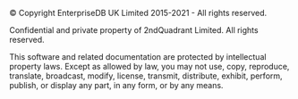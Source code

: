 © Copyright EnterpriseDB UK Limited 2015-2021 - All rights reserved.

Confidential and private property of 2ndQuadrant Limited. All rights
reserved.

This software and related documentation are protected by intellectual
property laws. Except as allowed by law, you may not use, copy,
reproduce, translate, broadcast, modify, license, transmit, distribute,
exhibit, perform, publish, or display any part, in any form, or by any
means.
